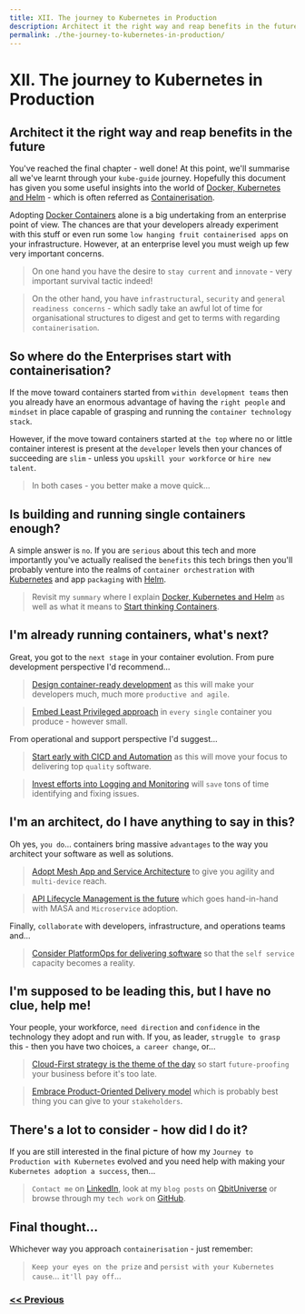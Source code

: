 ```yaml
---
title: XII. The journey to Kubernetes in Production
description: Architect it the right way and reap benefits in the future
permalink: ./the-journey-to-kubernetes-in-production/
---
```


# XII. The journey to Kubernetes in Production

## Architect it the right way and reap benefits in the future

You've reached the final chapter - well done! At this point, we'll summarise all we've learnt through your `kube-guide` journey. Hopefully this document has given you some useful insights into the world of [Docker, Kubernetes and Helm](docker-kubernetes-and-helm.md) - which is often referred as [Containerisation](start-thinking-containers.md).

Adopting [Docker Containers](https://www.docker.com/) alone is a big undertaking from an enterprise point of view. The chances are that your developers already experiment with this stuff or even run some `low hanging fruit containerised apps` on your infrastructure. However, at an enterprise level you must weigh up few very important concerns.

> On one hand you have the desire to `stay current` and `innovate` - very important survival tactic indeed! 

> On the other hand, you have `infrastructural`, `security` and `general readiness concerns` - which sadly take an awful lot of time for organisational structures to digest and get to terms with regarding `containerisation`.

## So where do the Enterprises start with containerisation?

If the move toward containers started from `within development teams` then you already have an enormous advantage of having the `right people` and `mindset` in place capable of grasping and running the `container technology stack`.

However, if the move toward containers started at `the top` where no or little container interest is present at the `developer` levels then your chances of succeeding are `slim` - unless you `upskill your workforce` or `hire new talent`.

> In both cases - you better make a move quick...

## Is building and running single containers enough?

A simple answer is `no`. If you are `serious` about this tech and more importantly you've actually realised the `benefits` this tech brings then you'll probably venture into the realms of `container orchestration` with [Kubernetes](https://kubernetes.io/) and app `packaging` with [Helm](https://helm.sh/).

> Revisit my `summary` where I explain [Docker, Kubernetes and Helm](docker-kubernetes-and-helm.md) as well as what it means to [Start thinking Containers](start-thinking-containers.md).

## I'm already running containers, what's next?

Great, you got to the `next stage` in your container evolution. From pure development perspective I'd recommend...

> [Design container-ready development](design-container-ready-development.md) as this will make your developers much, much more `productive and agile`.

> [Embed Least Privileged approach](embed-least-privileged-approach.md) in `every single` container you produce - however small.

From operational and support perspective I'd suggest...

> [Start early with CICD and Automation](start-early-with-cicd-and-automation.md) as this will move your focus to delivering top `quality` software.

> [Invest efforts into Logging and Monitoring](invest-efforts-into-logging-and-monitoring.md) will `save` tons of time identifying and fixing issues.

## I'm an architect, do I have anything to say in this?

Oh yes, `you do`... containers bring massive `advantages` to the way you architect your software as well as solutions.

> [Adopt Mesh App and Service Architecture](adopt-mesh-app-and-service-architecture.md) to give you agility and `multi-device` reach.

> [API Lifecycle Management is the future](api-lifecycle-management-is-the-future.md) which goes hand-in-hand with MASA and `Microservice` adoption.

Finally, `collaborate` with developers, infrastructure, and operations teams and...

> [Consider PlatformOps for delivering software](consider-platformops-for-delivering-software.md) so that the `self service` capacity becomes a reality.

## I'm supposed to be leading this, but I have no clue, help me!

Your people, your workforce, `need direction` and `confidence` in the technology they adopt and run with. If you, as leader, `struggle to grasp` this - then you have two choices, `a career change`, or...

> [Cloud-First strategy is the theme of the day](cloud-first-strategy-is-the-theme-of-the-day.md) so start `future-proofing` your business before it's too late.

> [Embrace Product-Oriented Delivery model](embrace-product-oriented-delivery-model.md) which is probably best thing you can give to your `stakeholders`.

## There's a lot to consider - how did I do it?

If you are still interested in the final picture of how my `Journey to Production with Kubernetes` evolved and you need help with making your `Kubernetes adoption a success`, then...

> `Contact me` on [LinkedIn](https://uk.linkedin.com/in/marcinnarloch), look at my `blog posts` on [QbitUniverse](https://qbituniverse.com/) or browse through my `tech work` on [GitHub](https://github.com/qbituniverse).

## Final thought...

Whichever way you approach `containerisation` - just remember:

> `Keep your eyes on the prize` and `persist with your Kubernetes cause`... `it'll pay off`...

### [<< Previous](embrace-product-oriented-delivery-model.md)